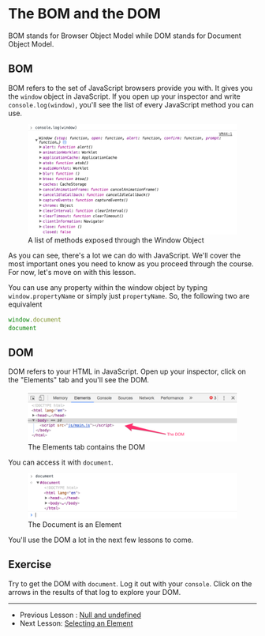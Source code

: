 # The BOM and the DOM

BOM stands for Browser Object Model while DOM stands for Document Object Model.

## BOM

BOM refers to the set of JavaScript browsers provide you with. It gives you the `window` object in JavaScript. If you open up your inspector and write `console.log(window)`, you'll see the list of every JavaScript method you can use.

<figure>
  <img src="../../images/js-basics/dom-and-bom/window.png" alt="A list of methods exposed through the Window Object">
  <figcaption>A list of methods exposed through the Window Object</figcaption>
</figure>

As you can see, there's a lot we can do with JavaScript. We'll cover the most important ones you need to know as you proceed through the course. For now, let's move on with this lesson.

You can use any property within the window object by typing `window.propertyName` or simply just `propertyName`. So, the following two are equivalent

```js
window.document
document
```

## DOM

DOM refers to your HTML in JavaScript. Open up your inspector, click on the "Elements" tab and you'll see the DOM.

<figure>
  <img src="../../images/js-basics/dom-and-bom/dom.png" alt="The Elements tab contains the DOM">
  <figcaption>The Elements tab contains the DOM</figcaption>
</figure>

You can access it with `document`.

<figure>
  <img src="../../images/js-basics/dom-and-bom/document.png" alt="The Document is an Element">
  <figcaption>The Document is an Element</figcaption>
</figure>

You'll use the DOM a lot in the next few lessons to come.

## Exercise

Try to get the DOM with `document`. Log it out with your `console`. Click on the arrows in the results of that log to explore your DOM.

---

- Previous Lesson : [Null and undefined](13.null-and-undefined.md)
- Next Lesson: [Selecting an Element](15.selecting-an-element.md)

